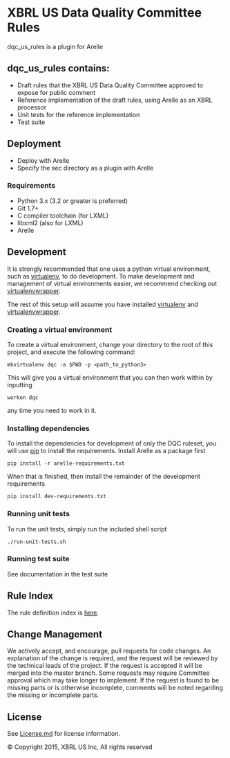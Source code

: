 # XBRL US Data Quality Committee Rules

dqc_us_rules is a plugin for Arelle 

## dqc_us_rules contains:

* Draft rules that the XBRL US Data Quality Committee approved to expose for public comment
* Reference implementation of the draft rules, using Arelle as an XBRL processor
* Unit tests for the reference implementation
* Test suite

## Deployment

* Deploy with Arelle
* Specify the sec directory as a plugin with Arelle

### Requirements

* Python 3.x (3.2 or greater is preferred)
* Git 1.7+
* C compiler toolchain (for LXML)
* libxml2 (also for LXML)
* Arelle

## Development

It is strongly recommended that one uses a python virtual environment, such as [virtualenv](http://www.virtualenv.org/en/latest/), to do development.  To make development and management of virtual environments easier, we recommend checking out [virtualenvwrapper](http://virtualenvwrapper.readthedocs.org/en/latest/).

The rest of this setup will assume you have installed [virtualenv](http://www.virtualenv.org/en/latest/) and [virtualenvwrapper](http://virtualenvwrapper).

### Creating a virtual environment

To create a virtual environment, change your directory to the root of this project, and execute the following command:
    
    mkvirtualenv dqc -a $PWD -p <path_to_python3>

This will give you a virtual environment that you can then work within by inputting

    workon dqc

any time you need to work in it.

### Installing dependencies

To install the dependencies for development of only the DQC ruleset, you will use [pip](https://pip.pypa.io/en/latest/installing.html) to install the requirements.  Install Arelle as a package first

    pip install -r arelle-requirements.txt

When that is finished, then install the remainder of the development requirements

    pip install dev-requirements.txt

### Running unit tests

To run the unit tests, simply run the included shell script

    ./run-unit-tests.sh

### Running test suite

See documentation in the test suite

## Rule Index

The rule definition index is [here](docs/README.md).

## Change Management

We actively accept, and encourage, pull requests for code changes.  An explanation of the change is required, and the request will be reviewed by the technical leads of the project.  If the request is accepted it will be merged into the master branch. Some requests may require Committee approval which may take longer to implement.  If the request is found to be missing parts or is otherwise incomplete, comments will be noted regarding the missing or incomplete parts.

## License

See [License.md](License.md) for license information.

© Copyright 2015, XBRL US Inc, All rights reserved
